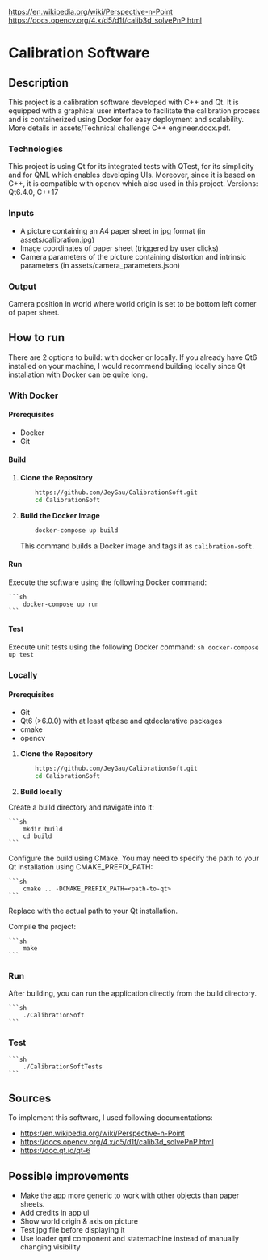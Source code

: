https://en.wikipedia.org/wiki/Perspective-n-Point
https://docs.opencv.org/4.x/d5/d1f/calib3d_solvePnP.html

# Calibration Software

## Description

This project is a calibration software developed with C++ and Qt. It is equipped with a graphical user interface to facilitate the calibration process and is containerized using Docker for easy deployment and scalability.
More details in assets/Technical challenge C++ engineer.docx.pdf.

### Technologies

This project is using Qt for its integrated tests with QTest, for its simplicity and for QML which enables developing UIs. Moreover, since it is based on C++, it is compatible with opencv which also used in this project. 
Versions: Qt6.4.0, C++17

### Inputs

- A picture containing an A4 paper sheet in jpg format (in assets/calibration.jpg)
- Image coordinates of paper sheet (triggered by user clicks)
- Camera parameters of the picture containing distortion and intrinsic parameters (in assets/camera_parameters.json)

### Output

Camera position in world where world origin is set to be bottom left corner of paper sheet.

## How to run

There are 2 options to build: with docker or locally. If you already have Qt6 installed on your machine, I would recommend building locally since Qt installation with Docker can be quite long.

### With Docker

#### Prerequisites

- Docker 
- Git

#### Build

1. **Clone the Repository**

    ```sh
        https://github.com/JeyGau/CalibrationSoft.git
        cd CalibrationSoft
    ```

2. **Build the Docker Image**

    ```sh
        docker-compose up build
    ```

    This command builds a Docker image and tags it as `calibration-soft`.

#### Run

Execute the software using the following Docker command:

    ```sh
        docker-compose up run
    ```

#### Test

Execute unit tests using the following Docker command:
    ```sh
        docker-compose up test
    ```

### Locally

#### Prerequisites

- Git 
- Qt6 (>6.0.0) with at least qtbase and qtdeclarative packages 
- cmake 
- opencv 

1. **Clone the Repository**

    ```sh
        https://github.com/JeyGau/CalibrationSoft.git
        cd CalibrationSoft
    ```

2. **Build locally**

Create a build directory and navigate into it:

    ```sh
        mkdir build
        cd build
    ```

Configure the build using CMake. You may need to specify the path to your Qt installation using CMAKE_PREFIX_PATH:

    ```sh
        cmake .. -DCMAKE_PREFIX_PATH=<path-to-qt>
    ```   

Replace <path-to-qt> with the actual path to your Qt installation.

Compile the project:

    ```sh
        make
    ```    

### Run

After building, you can run the application directly from the build directory.

    ```sh
        ./CalibrationSoft
    ```   

### Test     

    ```sh
        ./CalibrationSoftTests
    ```   

## Sources

To implement this software, I used following documentations: 
- https://en.wikipedia.org/wiki/Perspective-n-Point
- https://docs.opencv.org/4.x/d5/d1f/calib3d_solvePnP.html
- https://doc.qt.io/qt-6

## Possible improvements

- Make the app more generic to work with other objects than paper sheets. 
- Add credits in app ui
- Show world origin & axis on picture
- Test jpg file before displaying it
- Use loader qml component and statemachine instead of manually changing visibility